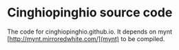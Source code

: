 # Cinghiopinghio source code

The code for cinghiopinghio.github.io.
It depends on mynt [http://mynt.mirroredwhite.com/](mynt) to be compiled.
